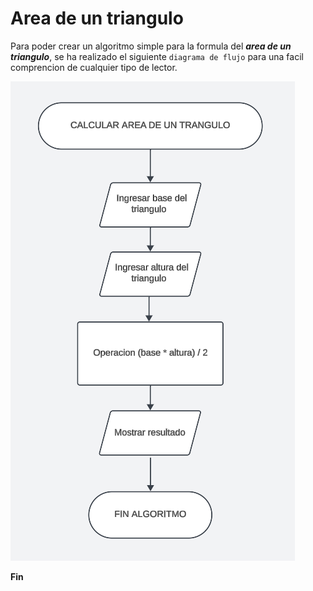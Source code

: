 # Area de un triangulo

Para poder crear un algoritmo simple para la formula del ***area de un triangulo***, se ha realizado el siguiente `diagrama de flujo` para una facil comprencion de cualquier tipo de lector.


![alt text](image.png)

**Fin**